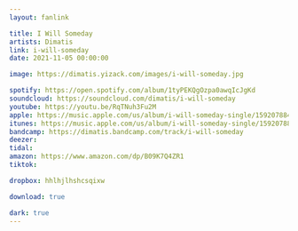 ```yaml
---
layout: fanlink

title: I Will Someday
artists: Dimatis
link: i-will-someday
date: 2021-11-05 00:00:00

image: https://dimatis.yizack.com/images/i-will-someday.jpg

spotify: https://open.spotify.com/album/1tyPEKQgOzpa0awqIcJgKd
soundcloud: https://soundcloud.com/dimatis/i-will-someday
youtube: https://youtu.be/RqTNuh3Fu2M
apple: https://music.apple.com/us/album/i-will-someday-single/1592078847?app=music&ls=1
itunes: https://music.apple.com/us/album/i-will-someday-single/159207884?app=itunes&ls=1
bandcamp: https://dimatis.bandcamp.com/track/i-will-someday
deezer: 
tidal: 
amazon: https://www.amazon.com/dp/B09K7Q4ZR1
tiktok: 

dropbox: hhlhjlhshcsqixw

download: true

dark: true
---
```

